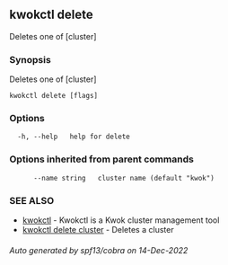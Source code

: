 ## kwokctl delete

Deletes one of [cluster]

### Synopsis

Deletes one of [cluster]

```
kwokctl delete [flags]
```

### Options

```
  -h, --help   help for delete
```

### Options inherited from parent commands

```
      --name string   cluster name (default "kwok")
```

### SEE ALSO

* [kwokctl](kwokctl.md)	 - Kwokctl is a Kwok cluster management tool
* [kwokctl delete cluster](kwokctl_delete_cluster.md)	 - Deletes a cluster

###### Auto generated by spf13/cobra on 14-Dec-2022
